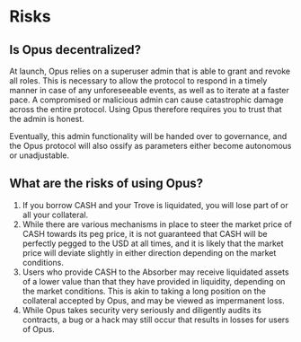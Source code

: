 # Risks

## Is Opus decentralized?

At launch, Opus relies on a superuser admin that is able to grant and revoke all roles. This is necessary to allow the protocol to respond in a timely manner in case of any unforeseeable events, as well as to iterate at a faster pace. A compromised or malicious admin can cause catastrophic damage across the entire protocol. Using Opus therefore requires you to trust that the admin is honest.

Eventually, this admin functionality will be handed over to governance, and the Opus protocol will also ossify as parameters either become autonomous or unadjustable.&#x20;

## What are the risks of using Opus?

1. If you borrow CASH and your Trove is liquidated, you will lose part of or all your collateral.
2. While there are various mechanisms in place to steer the market price of CASH towards its peg price, it is not guaranteed that CASH will be perfectly pegged to the USD at all times, and it is likely that the market price will deviate slightly in either direction depending on the market conditions.
3. Users who provide CASH to the Absorber may receive liquidated assets of a lower value than that they have provided in liquidity, depending on the market conditions. This is akin to taking a long position on the collateral accepted by Opus, and may be viewed as impermanent loss.
4. While Opus takes security very seriously and diligently audits its contracts, a bug or a hack may still occur that results in losses for users of Opus.
